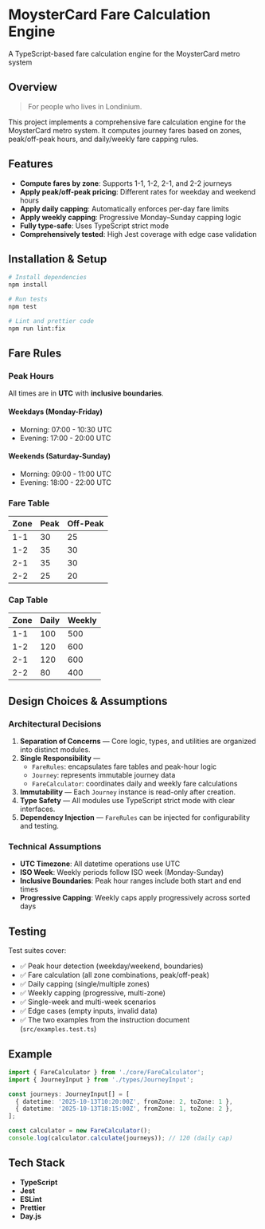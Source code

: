 # MoysterCard Fare Calculation Engine

A TypeScript-based fare calculation engine for the MoysterCard metro system

## Overview

> For people who lives in Londinium.

This project implements a comprehensive fare calculation engine for the MoysterCard metro system. It computes journey fares based on zones, peak/off-peak hours, and daily/weekly fare capping rules.


## Features

- **Compute fares by zone**: Supports 1-1, 1-2, 2-1, and 2-2 journeys
- **Apply peak/off-peak pricing**: Different rates for weekday and weekend hours
- **Apply daily capping**: Automatically enforces per-day fare limits
- **Apply weekly capping**: Progressive Monday–Sunday capping logic
- **Fully type-safe**: Uses TypeScript strict mode
- **Comprehensively tested**: High Jest coverage with edge case validation


## Installation & Setup

```bash
# Install dependencies
npm install

# Run tests
npm test

# Lint and prettier code
npm run lint:fix  
```

## Fare Rules

### Peak Hours

All times are in **UTC** with **inclusive boundaries**.

#### Weekdays (Monday-Friday)
- Morning: 07:00 - 10:30 UTC
- Evening: 17:00 - 20:00 UTC

#### Weekends (Saturday-Sunday)
- Morning: 09:00 - 11:00 UTC
- Evening: 18:00 - 22:00 UTC

### Fare Table

| Zone | Peak | Off-Peak |
|------|------|----------|
| 1-1  | 30   | 25       |
| 1-2  | 35   | 30       |
| 2-1  | 35   | 30       |
| 2-2  | 25   | 20       |

### Cap Table

| Zone | Daily | Weekly |
|------|-------|--------|
| 1-1  | 100   | 500    |
| 1-2  | 120   | 600    |
| 2-1  | 120   | 600    |
| 2-2  | 80    | 400    |


## Design Choices & Assumptions

### Architectural Decisions

1. **Separation of Concerns** — Core logic, types, and utilities are organized into distinct modules.  
2. **Single Responsibility** —  
   - `FareRules`: encapsulates fare tables and peak-hour logic  
   - `Journey`: represents immutable journey data  
   - `FareCalculator`: coordinates daily and weekly fare calculations  
3. **Immutability** — Each `Journey` instance is read-only after creation.  
4. **Type Safety** — All modules use TypeScript strict mode with clear interfaces.  
5. **Dependency Injection** — `FareRules` can be injected for configurability and testing.  

### Technical Assumptions

- **UTC Timezone**: All datetime operations use UTC
- **ISO Week**: Weekly periods follow ISO week (Monday-Sunday)
- **Inclusive Boundaries**: Peak hour ranges include both start and end times
- **Progressive Capping**: Weekly caps apply progressively across sorted days


## Testing

Test suites cover:
- ✅ Peak hour detection (weekday/weekend, boundaries)
- ✅ Fare calculation (all zone combinations, peak/off-peak)
- ✅ Daily capping (single/multiple zones)
- ✅ Weekly capping (progressive, multi-zone)
- ✅ Single-week and multi-week scenarios
- ✅ Edge cases (empty inputs, invalid data)
- ✅ The two examples from the instruction document (`src/examples.test.ts`)


## Example

```typescript
import { FareCalculator } from './core/FareCalculator';
import { JourneyInput } from './types/JourneyInput';

const journeys: JourneyInput[] = [
  { datetime: '2025-10-13T10:20:00Z', fromZone: 2, toZone: 1 },
  { datetime: '2025-10-13T18:15:00Z', fromZone: 1, toZone: 2 },
];

const calculator = new FareCalculator();
console.log(calculator.calculate(journeys)); // 120 (daily cap)
```

## Tech Stack

- **TypeScript**
- **Jest**
- **ESLint**
- **Prettier** 
- **Day.js**
